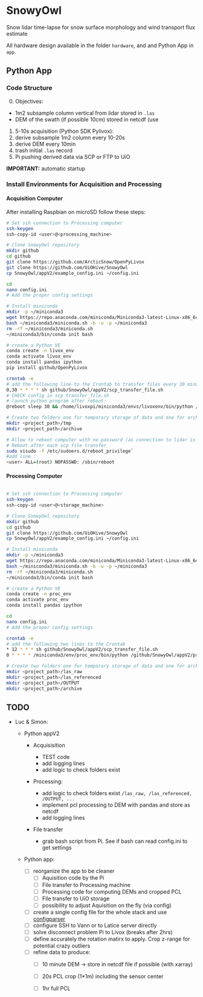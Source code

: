 # SnowyOwl
Snow lidar time-lapse for snow surface morphology and wind transport flux estimate

All hardware design available in the folder `hardware`, and and Python App in `app`.

## Python App

### Code Structure

0. Objectives:
  - 1m2 subsample column vertical from lidar stored in `.las`
  - DEM of the swath (if possible 10cm) stored in netcdf (use
1. 5-10s acquisition (Python SDK Pylivox):
2. derive subsample 1m2 column every 10-20s
3. derive DEM every 10min
4. trash initial `.las` record
5. Pi pushing derived data via SCP or FTP to UiO

**IMPORTANT:** automatic startup

### Install Environments for Acquisition and Processing

#### Acquisition Computer
After installing Raspbian on microSD follow these steps:
```sh
# Set ssh connection to Processing computer
ssh-keygen
ssh-copy-id <user>@<processing_machine>

# Clone SnowyOwl repository
mkdir github
cd github
git clone https://github.com/ArcticSnow/OpenPyLivox
git clone https://github.com/UiOHive/SnowyOwl
cp SnowyOwl/appV2/example_config.ini ~/config.ini

cd
nano config.ini
# Add the proper config settings

# Install miniconda
mkdir -p ~/miniconda3
wget https://repo.anaconda.com/miniconda/Miniconda3-latest-Linux-x86_64.sh -O ~/miniconda3/miniconda.sh
bash ~/miniconda3/miniconda.sh -b -u -p ~/miniconda3
rm -rf ~/miniconda3/miniconda.sh
~/miniconda3/bin/conda init bash

# create a Python VE
conda create -n livox_env
conda activate livox_env
conda install pandas ipython
pip install github/OpenPyLivox

crontab -e
# add the following line to the Crontab to transfer files every 30 minutes. 
0,30 * * * * sh github/SnowyOwl/appV2/scp_transfer_file.sh
# CHECK config in scp_transfer_file.sh
# launch python program after reboot:
@reboot sleep 30 && /home/livoxpi/miniconda3/envs/livoxenv/bin/python /home/livoxpi/git/SnowyOwl/appV2/acquisition.py -cf /home/livoxpi/config.ini

# Create two folders one for temporary storage of data and one for archiving
mkdir <project_path>/tmp
mkdir <project_path>/archive

# Allow to reboot computer with no password (as connection to lidar is unstable after couple hours)
# Reboot after each scp file transfer
sudo visudo -f /etc/sudoers.d/reboot_privilege`
#add line : 
<user> ALL=(root) NOPASSWD: /sbin/reboot
```
#### Processing Computer
```sh

# Set ssh connection to Processing computer
ssh-keygen
ssh-copy-id <user>@<storage_machine>

# Clone SnowyOwl repository
mkdir github
cd github
git clone https://github.com/UiOHive/SnowyOwl
cp SnowyOwl/appV2/example_config.ini ~/config.ini

# Install miniconda
mkdir -p ~/miniconda3
wget https://repo.anaconda.com/miniconda/Miniconda3-latest-Linux-x86_64.sh -O ~/miniconda3/miniconda.sh
bash ~/miniconda3/miniconda.sh -b -u -p ~/miniconda3
rm -rf ~/miniconda3/miniconda.sh
~/miniconda3/bin/conda init bash

# create a Python VE
conda create -n proc_env
conda activate proc_env
conda install pandas ipython

cd
nano config.ini
# Add the proper config settings

crontab -e
# add the following two lines to the Crontab
* 12 * * * sh github/SnowyOwl/appV2/scp_transfer_file.sh
0 * * * * /miniconda3/env/proc_env/bin/python /github/SnowyOwl/appV2/process_pcl.py -cf config.ini

# Create two folders one for temporary storage of data and one for archiving
mkdir <project_path>/las_raw
mkdir <project_path>/las_referenced
mkdir <project_path>/OUTPUT
mkdir <project_path>/archive
```


## TODO
- Luc & Simon: 
  - Python appV2
    - Acquisisition
      - TEST code
      - add logging lines
      - add logic to check folders exist
    - Processing:
      - add logic to check folders exist `/las_raw, /las_referenced, /OUTPUT, ...`
      - implement pcl processing to DEM with pandas and store as netcdf
      - add logging lines
      
    - File transfer
      - grab bash script from Pi. See if bash can read config.ini to get settings
  - Python app:

    - [ ] reorganize the app to be cleaner
      - [ ] Aquisition code by the Pi
      - [ ] File transfer to Processing machine
      - [ ] Processing code for computing DEMs and cropped PCL
      - [ ] File transfer to UiO storage
      - [ ] possibility to adjust Aquisition on the fly (via config)
    - [ ] create a single config file for the whole stack and use [configparser](https://docs.python.org/3/library/configparser.html)
    - [ ] configure SSH to Vann or to Latice server directly
    - [ ] solve disconnect problem Pi to Livox (breaks after 2hrs)
    - [ ] define accurately the rotation matirx to apply. Crop z-range for potential crazy outliers
    - [ ] refine data to produce:
      - [ ] 10 minute DEM -> store in netcdf file if possible (with xarray)
      - [ ] 20s PCL crop (1*1m) including the sensor center
      - [ ] 1hr full PCL 

    
